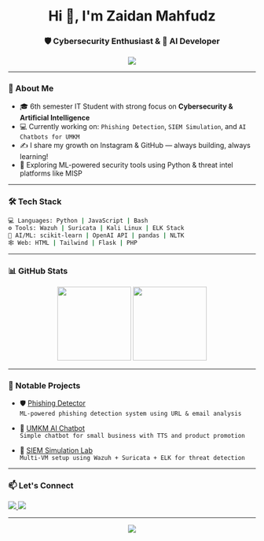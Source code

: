 <h1 align="center">Hi 👋, I'm Zaidan Mahfudz</h1>
<h3 align="center">🛡️ Cybersecurity Enthusiast  & 🚀 AI Developer</h3>

<p align="center">
  <img src="https://readme-typing-svg.herokuapp.com/?lines=Building+AI-powered+Security+Tools;Automating+Threat+Detection;Learning+Cyber+Day+by+Day&center=true&width=500&height=30">
</p>

---

### 🧠 About Me

- 🎓 6th semester IT Student with strong focus on **Cybersecurity & Artificial Intelligence**  
- 💻 Currently working on: `Phishing Detection`, `SIEM Simulation`, and `AI Chatbots for UMKM`
- ✍️ I share my growth on Instagram & GitHub — always building, always learning!
- 🔭 Exploring ML-powered security tools using Python & threat intel platforms like MISP

---

### 🛠️ Tech Stack

```bash
💻 Languages: Python | JavaScript | Bash  
⚙️ Tools: Wazuh | Suricata | Kali Linux | ELK Stack  
🧠 AI/ML: scikit-learn | OpenAI API | pandas | NLTK  
🕸️ Web: HTML | Tailwind | Flask | PHP
```

---

### 📊 GitHub Stats

<p align="center">
  <img src="https://github-readme-stats.vercel.app/api?username=zaidanmahfudz&show_icons=true&theme=tokyonight" height="150" />
  <img src="https://github-readme-stats.vercel.app/api/top-langs/?username=zaidanmahfudz&layout=compact&theme=tokyonight" height="150"/>
</p>

---

### 📂 Notable Projects

- 🛡️ [Phishing Detector](https://github.com/zaidanmahfudz/phishing-detector)  
  `ML-powered phishing detection system using URL & email analysis`

- 🧠 [UMKM AI Chatbot](https://github.com/zaidanmahfudz/umkm-chatbot)  
  `Simple chatbot for small business with TTS and product promotion`

- 🚨 [SIEM Simulation Lab](https://github.com/zaidanmahfudz/siem-lab)  
  `Multi-VM setup using Wazuh + Suricata + ELK for threat detection`

---

### 📫 Let's Connect

<p align="left">
  <a href="https://linkedin.com/in/zaidanmahfudz" target="_blank">
    <img src="https://img.shields.io/badge/LinkedIn-zaidanmahfudz-blue?style=for-the-badge&logo=linkedin" />
  </a>
  <a href="mailto:zaidanmahfudz26@gmail.com">
    <img src="https://img.shields.io/badge/Gmail-zaidanmahfudz-red?style=for-the-badge&logo=gmail" />
  </a>
</p>

---

<p align="center">
  <img src="https://komarev.com/ghpvc/?username=zaidanmahfudz&label=Profile+Views&color=blue&style=flat" />
</p>
